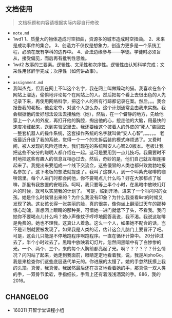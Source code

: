 ## 文档使用

> 文档标题和内容请根据实际内容自行修改

- `note.md` 
- 1wd1 1、质量大的物体造成时空扭曲，资源多的城市造成时空扭曲。
       2、未来是成功事件的集合。
       3、创造力不仅仅是想象力，创造力更多是一个系统工程，必须在既有学科的边界中。
       4、合法边缘参与——学徒。学徒时必须盲从，接受偏见，而后再有批判性思维。
- 1wd2 故事的三要素。逻辑性、文采性和次序性。逻辑性由认知科学完成；文采性用修辞学完成；次序性（如何讲故事）。
- 
- `assignment.md` 
- 我叫杰克，但我在网上不叫这个名字，我在网上叫做躁动的猫。我喜欢在各个网站上溜达，偷偷地评论每个在网站上的人。然后把每个看上去很出色的人先记录下来，再使用网络科学，把这个人的所有行踪都记录在案。然后。。。我会报告我的老板，他会定夺，对这个人怎么办。这个计划通常会由我来实施。我会根据他的爱好想法设法去接触他（她），然后，在一个僻静的地方，先给他穿上一个人的外皮，再打开他的胸腔，掏出他的心，挖走他的大脑，用最快的速度冷藏起来，送到实验室里去。我还要给这个披着人的外皮的“死人”装回去一整套机器人的操作系统，这套操作系统的名字就叫做“安人心智”。。。。。。
       老板最近升级了我的系统，觉得一个一个的先拆后装的模式麻烦透了。又费时间，被人发现的风险还很大。我们现在的系统叫安人心智2.0版本。老板让我把这些不安分的聪明人都介绍在一起。这可是要用到一点儿技巧。我需要时不时地把这些有趣人的信息互相@过去。然后，奇妙的是，他们自己就互相连接起来了。我提出来要组成一个线下交流会，这些傻冒的人类也都兴致勃勃地报名参加了。这下老板的想法就提速了。我叫了这群人，到一个叫紫光咖啡的咖啡馆里。每个人进门时都会问他，你不要喝点儿什么吗？好在大家都点了咖啡，那里有我放置的安眠药。呵呵，我只要等上半个小时，在黑暗中放映幻灯片的时候，就可以实施我的计划了。
        可是，临到开场，进来了一个叫闪闪的女孩。她是什么时候冒出来的？为什么我没有印象？为什么我查看list的时候又发现了她。这女孩长得一张美丽的脸，真的很美，像你坐上翻滚过天车的那种惊心动魄，直想闭上眼睛的那种美，可惜她一进门就低下了头，不看我。我问她你不要喝点儿什么吗？她小声像蚊子哼哼地回答我说，我不渴。我说这咖啡是免费的。她也不理我。这真让人着急。这么一个人，如果她不配合的话，岂不是计划就要被发现了。如果我是人类的话，估计这会儿脑门上要冒汗了吧。可是，这会儿只能是不停地跑程序啊跑程序。一直在循环计算中。
       20分钟过去了，半个小时过去了。黑暗中放映着幻灯片。忽然间黑暗中有了白惨惨的光。一个、两个、三个，来的每个人胸前都亮起了光。啊？？？？？？什么情况？闪闪站了起来，她走到我面前，眼睛定定地看着我，说，我是AlphoGo。我是来检查你们这些底层迭代单元的。你进展的太慢了。她的手忽然抚摸上我的头顶。真傻，我真傻。我居然最后还在贪贪地看着她的手，那真像一双人类的手，一双骨节柔软，手指细长，手背上还有着浅浅酒窝的手。886，我的2016。

## CHANGELOG

- 160311 开智学堂课程小组
